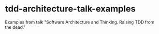 tdd-architecture-talk-examples
==============================

Examples from talk "Software Architecture and Thinking.  Raising TDD from the dead."
